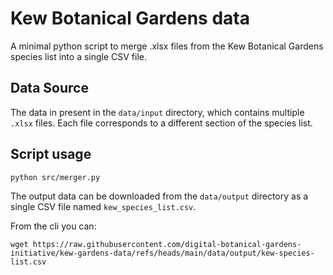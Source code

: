 # Kew Botanical Gardens data

A minimal python script to merge .xlsx files from the Kew Botanical Gardens species list into a single CSV file.

## Data Source

The data in present in the `data/input` directory, which contains multiple `.xlsx` files. Each file corresponds to a different section of the species list.

## Script usage

```
python src/merger.py
```

The output data can be downloaded from the `data/output` directory as a single CSV file named `kew_species_list.csv`.

From the cli you can:

```
wget https://raw.githubusercontent.com/digital-botanical-gardens-initiative/kew-gardens-data/refs/heads/main/data/output/kew-species-list.csv
```
